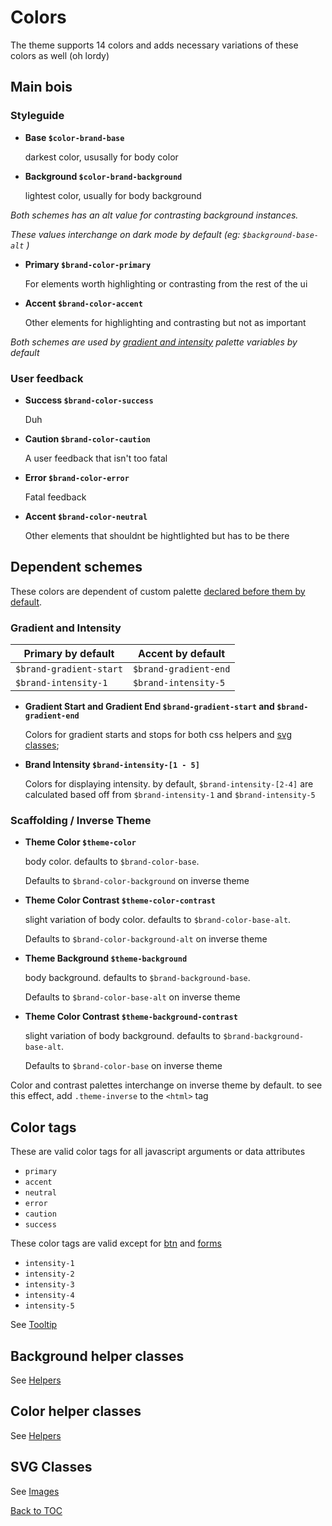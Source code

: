 # Colors

The theme supports 14 colors and adds necessary variations of these colors as well (oh lordy)

## Main bois

### Styleguide

*	**Base `$color-brand-base`**

	darkest color, ususally for body color

*	**Background `$color-brand-background`**

	lightest color, usually for body background

*Both schemes has an alt value for contrasting background instances.*

*These values interchange on dark mode by default (eg: `$background-base-alt` )*

*	**Primary `$brand-color-primary`**

	For elements worth highlighting or contrasting from the rest of the ui

*	**Accent `$brand-color-accent`**

	Other elements for highlighting and contrasting but not as important
	
*Both schemes are used by [gradient and intensity](#gradient-and-intensity) palette variables by default*


### User feedback

*	**Success `$brand-color-success`**

	Duh

*	**Caution `$brand-color-caution`**

	A user feedback that isn't too fatal

*	**Error `$brand-color-error`**

	Fatal feedback

*	**Accent `$brand-color-neutral`**

	Other elements that shouldnt be hightlighted but has to be there


## Dependent schemes

These colors are dependent of custom palette [declared before them by default](../setup/customize.md).

### Gradient and Intensity

| Primary by default 		| Accent by default 	|
| -- 						| -- 					|
| `$brand-gradient-start` 	| `$brand-gradient-end` |
| `$brand-intensity-1` 		| `$brand-intensity-5` 	|

*	**Gradient Start and Gradient End `$brand-gradient-start` and `$brand-gradient-end`**

	Colors for gradient starts and stops for both css helpers and [svg classes](../scaffolding/images.md#svg);

*	**Brand Intensity `$brand-intensity-[1 - 5]`**

	Colors for displaying intensity. by default, `$brand-intensity-[2-4]` are calculated based off from `$brand-intensity-1` and `$brand-intensity-5` 

### Scaffolding / Inverse Theme

*	**Theme Color `$theme-color`**

	body color. defaults to `$brand-color-base`.

	Defaults to `$brand-color-background` on inverse theme

*	**Theme Color Contrast `$theme-color-contrast`**

	slight variation of body color. defaults to `$brand-color-base-alt`.

	Defaults to `$brand-color-background-alt` on inverse theme

*	**Theme Background `$theme-background`**

	body background. defaults to `$brand-background-base`.

	Defaults to `$brand-color-base-alt` on inverse theme

*	**Theme Color Contrast `$theme-background-contrast`**

	slight variation of body background. defaults to `$brand-background-base-alt`.

	Defaults to `$brand-color-base` on inverse theme

Color and contrast palettes interchange on inverse theme by default. to see this effect, add `.theme-inverse` to the `<html>` tag



## Color tags
These are valid color tags for all javascript arguments or data attributes
*	`primary`
*	`accent`
*	`neutral`
*	`error`
*	`caution`
*	`success`

These color tags are valid except for [btn](../components/button.md) and [forms](../components/forms.md)
*	`intensity-1`
*	`intensity-2`
*	`intensity-3`
*	`intensity-4`
*	`intensity-5`

See [Tooltip](../components/tooltip.md)

## Background helper classes

See [Helpers](../scaffolding/helpers.md#background)

## Color helper classes

See [Helpers](../scaffolding/helpers.md#color)


## SVG Classes
See [Images](../scaffolding/images.md#svg)

[Back to TOC](../../../readme.md)